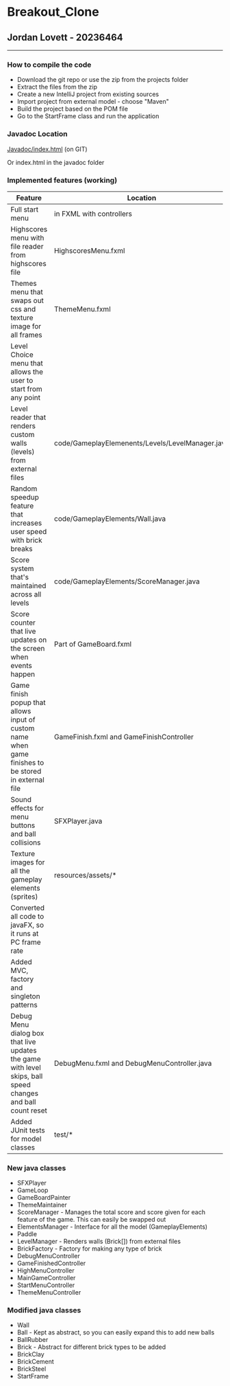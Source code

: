 # Breakout_Clone 
## Jordan Lovett - 20236464

---

### How to compile the code

- Download the git repo or use the zip from the projects folder
- Extract the files from the zip
- Create a new IntelliJ project from existing sources
- Import project from external model - choose "Maven"
- Build the project based on the POM file
- Go to the StartFrame class and run the application

### Javadoc Location

[Javadoc/index.html](Javadoc/index.html) (on GIT)

Or index.html in the javadoc folder

### Implemented features (working)

|Feature| Location|
|---|---|
|Full start menu| in FXML with controllers|
|Highscores menu with file reader from highscores file |HighscoresMenu.fxml|
|Themes menu that swaps out css and texture image for all frames|ThemeMenu.fxml|
|Level Choice menu that allows the user to start from any point|
|Level reader that renders custom walls (levels) from external files|code/GameplayElemenents/Levels/LevelManager.java|
|Random speedup feature that increases user speed with brick breaks | code/GameplayElements/Wall.java|
|Score system that's maintained across all levels|code/GameplayElements/ScoreManager.java|
| Score counter that live updates on the screen when events happen|Part of GameBoard.fxml|
| Game finish popup that allows input of custom name when game finishes to be stored in external file|GameFinish.fxml and GameFinishController |
| Sound effects for menu buttons and ball collisions| SFXPlayer.java|
| Texture images for all the gameplay elements (sprites)| resources/assets/*|
| Converted all code to javaFX, so it runs at PC frame rate|
| Added MVC, factory and singleton patterns|
| Debug Menu dialog box that live updates the game with level skips, ball speed changes and ball count reset| DebugMenu.fxml and DebugMenuController.java|
| Added JUnit tests for model classes| test/* |

### New java classes

- SFXPlayer
- GameLoop
- GameBoardPainter
- ThemeMaintainer
- ScoreManager - Manages the total score and score given for each feature of the game. This can easily be swapped out
- ElementsManager - Interface for all the model (GameplayElements)
- Paddle
- LevelManager - Renders walls (Brick[]) from external files
- BrickFactory - Factory for making any type of brick
- DebugMenuController
- GameFinishedController
- HighMenuController
- MainGameController
- StartMenuController
- ThemeMenuController

### Modified java classes

- Wall
- Ball - Kept as abstract, so you can easily expand this to add new balls
- BallRubber
- Brick - Abstract for different brick types to be added
- BrickClay
- BrickCement
- BrickSteel
- StartFrame
